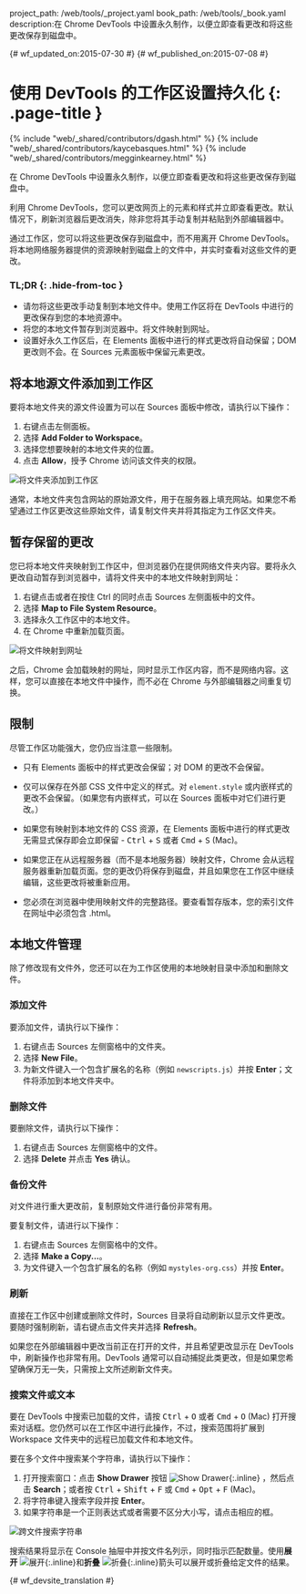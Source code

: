 project_path: /web/tools/_project.yaml
book_path: /web/tools/_book.yaml
description:在 Chrome DevTools 中设置永久制作，以便立即查看更改和将这些更改保存到磁盘中。

{# wf_updated_on:2015-07-30 #}
{# wf_published_on:2015-07-08 #}

# 使用 DevTools 的工作区设置持久化 {: .page-title }

{% include "web/_shared/contributors/dgash.html" %}
{% include "web/_shared/contributors/kaycebasques.html" %}
{% include "web/_shared/contributors/megginkearney.html" %}

在 Chrome DevTools 中设置永久制作，以便立即查看更改和将这些更改保存到磁盘中。

利用 Chrome DevTools，您可以更改网页上的元素和样式并立即查看更改。默认情况下，刷新浏览器后更改消失，除非您将其手动复制并粘贴到外部编辑器中。




通过工作区，您可以将这些更改保存到磁盘中，而不用离开 Chrome DevTools。将本地网络服务器提供的资源映射到磁盘上的文件中，并实时查看对这些文件的更改。





### TL;DR {: .hide-from-toc }
- 请勿将这些更改手动复制到本地文件中。使用工作区将在 DevTools 中进行的更改保存到您的本地资源中。
- 将您的本地文件暂存到浏览器中。将文件映射到网址。
- 设置好永久工作区后，在 Elements 面板中进行的样式更改将自动保留；DOM 更改则不会。在 Sources 元素面板中保留元素更改。


## 将本地源文件添加到工作区

要将本地文件夹的源文件设置为可以在 Sources 面板中修改，请执行以下操作：

1. 右键点击左侧面板。
2. 选择 **Add Folder to Workspace**。
3. 选择您想要映射的本地文件夹的位置。
4. 点击 **Allow**，授予 Chrome 访问该文件夹的权限。 

![将文件夹添加到工作区](imgs/addfolder.png)

通常，本地文件夹包含网站的原始源文件，用于在服务器上填充网站。如果您不希望通过工作区更改这些原始文件，请复制文件夹并将其指定为工作区文件夹。

## 暂存保留的更改

您已将本地文件夹映射到工作区中，但浏览器仍在提供网络文件夹内容。要将永久更改自动暂存到浏览器中，请将文件夹中的本地文件映射到网址：




1. 右键点击或者在按住 Ctrl 的同时点击 Sources 左侧面板中的文件。
2. 选择 **Map to File System Resource**。
3. 选择永久工作区中的本地文件。
4. 在 Chrome 中重新加载页面。

![将文件映射到网址](imgs/maptoresource.png)

之后，Chrome 会加载映射的网址，同时显示工作区内容，而不是网络内容。这样，您可以直接在本地文件中操作，而不必在 Chrome 与外部编辑器之间重复切换。






## 限制

尽管工作区功能强大，您仍应当注意一些限制。

* 只有 Elements 面板中的样式更改会保留；对 DOM 的更改不会保留。

* 仅可以保存在外部 CSS 文件中定义的样式。对 `element.style` 或内嵌样式的更改不会保留。（如果您有内嵌样式，可以在 Sources 面板中对它们进行更改。）

* 如果您有映射到本地文件的 CSS 资源，在 Elements 面板中进行的样式更改无需显式保存即会立即保留 - <kbd class="kbd">Ctrl</kbd> + <kbd class="kbd">S</kbd> 或者 <kbd class="kbd">Cmd</kbd> + <kbd class="kbd">S</kbd> (Mac)。


* 如果您正在从远程服务器（而不是本地服务器）映射文件，Chrome 会从远程服务器重新加载页面。您的更改仍将保存到磁盘，并且如果您在工作区中继续编辑，这些更改将被重新应用。

* 您必须在浏览器中使用映射文件的完整路径。要查看暂存版本，您的索引文件在网址中必须包含 .html。

## 本地文件管理

除了修改现有文件外，您还可以在为工作区使用的本地映射目录中添加和删除文件。



### 添加文件

要添加文件，请执行以下操作：

1. 右键点击 Sources 左侧窗格中的文件夹。
2. 选择 **New File**。
3. 为新文件键入一个包含扩展名的名称（例如 `newscripts.js`）并按 **Enter**；文件将添加到本地文件夹中。

### 删除文件

要删除文件，请执行以下操作：

1. 右键点击 Sources 左侧窗格中的文件。
2. 选择 **Delete** 并点击 **Yes** 确认。

### 备份文件

对文件进行重大更改前，复制原始文件进行备份非常有用。


要复制文件，请进行以下操作：

1. 右键点击 Sources 左侧窗格中的文件。
2. 选择 **Make a Copy...**。
3. 为文件键入一个包含扩展名的名称（例如 `mystyles-org.css`）并按 **Enter**。

### 刷新

直接在工作区中创建或删除文件时，Sources 目录将自动刷新以显示文件更改。要随时强制刷新，请右键点击文件夹并选择 **Refresh**。



如果您在外部编辑器中更改当前正在打开的文件，并且希望更改显示在 DevTools 中，刷新操作也非常有用。DevTools 通常可以自动捕捉此类更改，但是如果您希望确保万无一失，只需按上文所述刷新文件夹。

### 搜索文件或文本

要在 DevTools 中搜索已加载的文件，请按 <kbd class="kbd">Ctrl</kbd> + <kbd class="kbd">O</kbd> 或者 <kbd class="kbd">Cmd</kbd> + <kbd class="kbd">O</kbd> (Mac) 打开搜索对话框。您仍然可以在工作区中进行此操作，不过，搜索范围将扩展到 Workspace 文件夹中的远程已加载文件和本地文件。






要在多个文件中搜索某个字符串，请执行以下操作：

1. 打开搜索窗口：点击 **Show Drawer** 按钮 ![Show Drawer](imgs/show_drawer_button.png){:.inline} ，然后点击 **Search**；或者按 <kbd class="kbd">Ctrl</kbd> + <kbd class="kbd">Shift</kbd> + <kbd class="kbd">F</kbd> 或 <kbd class="kbd">Cmd</kbd> + <kbd class="kbd">Opt</kbd> + <kbd class="kbd">F</kbd> (Mac)。
2. 将字符串键入搜索字段并按 **Enter**。
3. 如果字符串是一个正则表达式或者需要不区分大小写，请点击相应的框。


![跨文件搜索字符串](imgs/searchacross.png)

搜索结果将显示在 Console 抽屉中并按文件名列示，同时指示匹配数量。使用**展开** ![展开](imgs/expand_button.png){:.inline}和**折叠** ![折叠](imgs/collapse_button.png){:.inline}箭头可以展开或折叠给定文件的结果。



{# wf_devsite_translation #}
